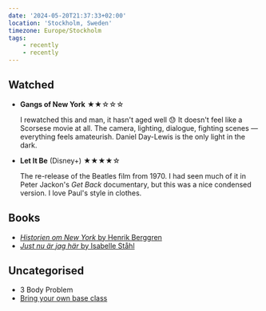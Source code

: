 ```yaml
---
date: '2024-05-20T21:37:33+02:00'
location: 'Stockholm, Sweden'
timezone: Europe/Stockholm
tags:
    - recently
    - recently
---
```


## Watched

- **Gangs of New York** ★★☆☆☆

  I rewatched this and man, it hasn't aged well 😓 It doesn't feel like a Scorsese movie at all. The camera, lighting,
  dialogue, fighting scenes — everything feels amateurish. Daniel Day-Lewis is the only light in the dark.

- **Let It Be** (Disney+) ★★★★☆

  The re-release of the Beatles film from 1970. I had seen much of it in Peter Jackon's *Get Back* documentary, but
  this was a nice condensed version. I love Paul's style in clothes.

## Books

- [_Historien om New York_ by Henrik Berggren](/reading/historien-om-new-york)
- [_Just nu är jag här_ by Isabelle Ståhl](/reading/just-nu-ar-jag-har)

## Uncategorised

- 3 Body Problem
- [Bring your own base class](https://hawkticehurst.com/writing/bring-your-own-base-class/)
